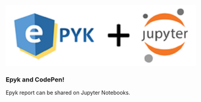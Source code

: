 

![](./static/images/logo.png)

### Epyk and CodePen!

Epyk report can be shared on Jupyter Notebooks.

